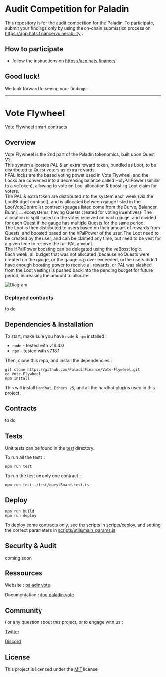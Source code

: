 # Audit Competition for Paladin
This repository is for the audit competition for the Paladin.
To participate, submit your findings only by using the on-chain submission process on https://app.hats.finance/vulnerability .
## How to participate
- follow the instructions on https://app.hats.finance/
## Good luck!
We look forward to seeing your findings.
* * *
# Vote Flywheel


Vote Flywheel smart contracts


## Overview

Vote Flywheel is the 2nd part of the Paladin tokenomics, built upon Quest V2.  
This system allcoates PAL & an extra reward token, bundled as Loot, to be distributed to Quest voters as extra rewards.  
hPAL locks are the based voting power used in Vote Flywheel, and the Locks are converted into a decreasing balance called HolyPalPower (similar to a veToken), allowing to vote on Loot allocation & boosting Loot claim for voters.  
The PAL & extra token are distributed into the system each week (via the LootBudget contract), and is allocated between gauge listed in the LootVoteController contract (gauges listed come from the Curve, Balancer, Bunni, ... ecosystems, having Quests created for voting incentives). The allocation is split based on the votes received on each gauge, and divided for each Quest if the gauge has multiple Quests for the same period.  
The Loot is then distributed to users based on their amount of rewards from Quests, and boosted based on the hPalPower of the user. The Loot need to be created by the user, and can be claimed any time, but need to be vest for a given time to receive the full PAL amount.  
The HPalPower boosting can be delegated using the veBoost logic.  
Each week, all budget that was not allocated (because no Quests were created on the gauge, or the gauge cap over exceeded, or the users didn't have enough boosting power to receive all rewards, or PAL was slashed from the Loot vesting) is pushed back into the pending budget for future period, increasing the amount to allocate.  


![Diagram](misc/Vote_Flywheel_diagram.png?raw=true "Diagram")



### Deployed contracts

to do


## Dependencies & Installation


To start, make sure you have `node` & `npm` installed : 
* `node` - tested with v16.4.0
* `npm` - tested with v7.18.1

Then, clone this repo, and install the dependencies : 

```
git clone https://github.com/PaladinFinance/Vote-Flywheel.git
cd Vote-Flywheel
npm install
```

This will install `Hardhat`, `Ethers v5`, and all the hardhat plugins used in this project.


## Contracts

to do


## Tests


Unit tests can be found in the [test](https://github.com/PaladinFinance/Vote-Flywheel/tree/main/test) directory.

To run all the tests : 
```
npm run test
```

To run the test on only one contract : 
```
npm run test ./test/questBoard.test.ts  
```


## Deploy


```
npm run build
npm run deploy
```

To deploy some contracts only, see the scripts in [scripts/deploy](https://github.com/PaladinFinance/Vote-Flywheel/tree/main/scripts/deploy), and setting the correct parameters in [scripts/utils/main_params.js](https://github.com/PaladinFinance/Vote-Flywheel/tree/main/scripts/deploy/utils/main_params.js)


## Security & Audit


coming soon


## Ressources


Website : [paladin.vote](https://.paladin.vote)

Documentation : [doc.paladin.vote](https://doc.paladin.vote)


## Community

For any question about this project, or to engage with us :

[Twitter](https://twitter.com/Paladin_vote)

[Discord](https://discord.com/invite/esZhmTbKHc)



## License


This project is licensed under the [MIT](https://github.com/PaladinFinance/Warden-Quest/blob/main/MIT-LICENSE.TXT) license


